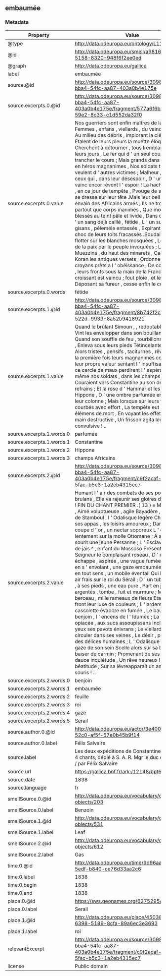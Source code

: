 ## embaumée

### Metadata

| Property | Value |
| -------- | ----- |
| @type | http://data.odeuropa.eu/ontology/L11_Smell |
| @id | http://data.odeuropa.eu/smell/a9816d7d-ad9c-5158-8320-948f6f2ee0ed |
| @graph | http://data.odeuropa.eu/gallica |
| label | embaumée |
| source.@id | http://data.odeuropa.eu/source/3098558d-bba4-54fc-aa87-403a0b4e175e |
| source.excerpts.0.@id | http://data.odeuropa.eu/source/3098558d-bba4-54fc-aa87-403a0b4e175e/fragment/577a6f6b-1405-59e2-8c33-c1d552da32f0 |
| source.excerpts.0.value | Nos guerriers sont enfin maîtres de la cité ; Femmes , enfans , viellards , du vainqueur irrité , Au milieu des débris , implorant la clémence , Etalent de leurs pleurs la muette éloquence ; Cherchent à détourner , tous Iremblans pour leurs jours , Le fer qui d ' un seul coup peut en trancher le cours ; Mais grands dans le carnage , en héros magnanimes , Nos soldats triomphans veulent d ' autres victimes ; Malheur , malheur à ceux qui , dans leur désespoir , D ' une défense vainc encor rêvent l ' espoir ! La hache de la mort , en ce jour de tempête , Pvouge de sang humain se dresse sur leur tête .Mais leur oeil cherche envain des Africains armés ; Ils ne trouvent partout que corps inanimés , Que mourans , que blessés au teint pâle et livide , Dans des mares d ' un sang déjà caillé , fétide , L ' un sur l ' autre gisans , pêleméle entassés , Expirant sous le choc de leurs toits fracassés .Soudain l ' on voit flotter sur les blanches mosquées , Les couleurs de la paix par le peuple invoquées ; Les pieux Muezzins , du haut des minarets , Cadençant du Koran les antiques versets , Ordonnent aux croyans prêts a l ' obéissance , De courber , tous , leurs fronts sous la main de la France ; Le croissant est vaincu ; fout ploie , et le soldat , Déposant sa fureur , cesse enfin le combat . |
| source.excerpts.0.words | fétide |
| source.excerpts.1.@id | http://data.odeuropa.eu/source/3098558d-bba4-54fc-aa87-403a0b4e175e/fragment/8b742f2c-d52a-522d-9939-8a52b9418921 |
| source.excerpts.1.value | Quand le brûlant Simoun , , redoutable fléau , Vint les envelopper dans son bouillant tombeau , Quand son souffle de feu , tourbillonante haleine , Enleva sous leurs pieds Tétincelante arène , Alors tristes , pensifs , taciturnes , rêveurs , Pour la première fois leurs magnanimes coeurs , De leur propre valeur sentant l ' insuffisance , Dans ce cercle de maux perdirent l ' espérance .De même nos soldats , dans les champs Africains , Couraient vers Constantine au son de gais refrains ; Et la rose d ' Hammar et les lauriers u ' Hippone , D ' une ombre parfumée entouraient leur colonne ; Mais lorsque sur leurs fronts courbés avec effort , La tempête eut soufflé ses élémens de mort , En voyant les effets dé sa main destructive , Un frisson agita leur fibre convulsive ! .. |
| source.excerpts.1.words.0 | parfumée |
| source.excerpts.1.words.1 | Constantine |
| source.excerpts.1.words.2 | Hippone |
| source.excerpts.1.words.3 | champs Africains |
| source.excerpts.2.@id | http://data.odeuropa.eu/source/3098558d-bba4-54fc-aa87-403a0b4e175e/fragment/c9f2acaf-d0be-5fac-b5c3-1a2eb4315ec7 |
| source.excerpts.2.value | Humant l ' air des combats de ses poumons brulans , Elle va rajeunir ses gloires des vingt ans ! FIN DU CHANT PREMIER .( 13 ) « Mf 111M1M1 , Aimé voluptueuse , agile Bayadère , Du Pacha de Stamboul , l ' Odalisque légère Charme , par ses appas , les loisirs amoureux ; Dans une coupe d ' or , un nectar soporeux L ' enivre lentement sur la molle Ottomane ; A ses cotés , sourit une jeune Persanne ; L ' Esclave au teint de jais ^ , enfant du Mossoso Présente à son Seigneur le complaisant roseau , D ' où s ' échappe , aspirée , une vague fumée Qui forme , en s ' envolant , une gaze embaumée ; Elle agite , en tout sens , un mobile éventail Qui balance un air frais sur le roi du Sérail ; D ' un tube de cristal , à ses pieds , une eau pure , Part en jets argentés , tombe , fuit et murmure ; Mariés en berceau , mille rameaux de fleurs Etalent sur son front leur luxe de couleurs ; L ' ardente cassolette évapore en fumée , Le baume , le benjoin , l ' encens de l ' Idumée ; La feuille opiacée , aux sucs assoupissans Incline sur ses yeux ses pavots énivrans ; Le viellard sent déjà circuler dans ses veines , Le désir , précurseur des délices humaines ; L ' Odalisque écartant la gaze de son sein Scelle alors sur sa bouche un baiser de carmin ; Promenant de ses sens la dauce inquiétude , Un rêve heureux l ' élève à la béatitude ; Sur sa lèvreapparait un amoureux souris ! .. |
| source.excerpts.2.words.0 | benjoin |
| source.excerpts.2.words.1 | embaumée |
| source.excerpts.2.words.2 | feuille |
| source.excerpts.2.words.3 | roi |
| source.excerpts.2.words.4 | gaze |
| source.excerpts.2.words.5 | Sérail |
| source.author.0.@id | http://data.odeuropa.eu/actor/3e40009d-94cd-52c0-af5f-57e0b45b9f14 |
| source.author.0.label | Félix  Salvaire |
| source.label | Les deux expéditions de Constantine : poème en 4 chants, dédié à S. A. R. Mgr le duc de Nemours / par Félix Salvaire |
| source.url | https://gallica.bnf.fr/ark:/12148/bpt6k5424749d |
| source.date | 1838 |
| source.language | fr |
| smellSource.0.@id | http://data.odeuropa.eu/vocabulary/olfactory-objects/203 |
| smellSource.0.label | Benzoin |
| smellSource.1.@id | http://data.odeuropa.eu/vocabulary/olfactory-objects/531 |
| smellSource.1.label | Leaf |
| smellSource.2.@id | http://data.odeuropa.eu/vocabulary/olfactory-objects/612 |
| smellSource.2.label | Gas |
| time.0.@id | http://data.odeuropa.eu/time/9d96aa30-ce05-5edf-b840-ce76d33aa2c6 |
| time.0.label | 1838 |
| time.0.begin | 1838 |
| time.0.end | 1838 |
| place.0.@id | https://sws.geonames.org/6275295/ |
| place.0.label | Serail |
| place.1.@id | http://data.odeuropa.eu/place/4503840a-6398-5189-8cfa-89a6ec3e3693 |
| place.1.label | roi |
| relevantExcerpt | http://data.odeuropa.eu/source/3098558d-bba4-54fc-aa87-403a0b4e175e/fragment/c9f2acaf-d0be-5fac-b5c3-1a2eb4315ec7 |
| license | Public domain |
